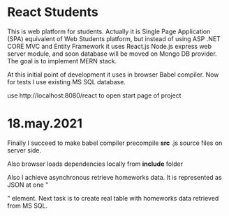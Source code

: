 # React Students

This is web platform for students. Actually it is Single Page Application (SPA) equivalent of Web Students platform, but instead of using ASP .NET CORE MVC and Entity Framework it uses React.js Node.js express web server module, and soon database will be moved on Mongo DB provider. The goal is to implement MERN stack.

At this initial point of development it uses in browser Babel compiler. Now for tests I use existing MS SQL database.

use http://localhost:8080/react to open start page of project

# 18.may.2021 

Finally I succeed to make babel compiler precompile <b>src</b> .js source files on server side.

Also browser loads dependencies locally from <b>include</b> folder

Also I achieve asynchronous retrieve homeworks data. It is represented as JSON at one "<div>" element. Next task is to create real table with homeworks data retrieved from MS SQL.